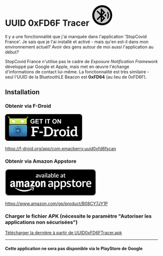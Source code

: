 # UUID 0xFD6F Tracer ![AppLogo](./app/src/main/res/mipmap-hdpi/ic_launcher_round.png)
Il y a une fonctionnalité que j'ai manquée dans l'application 'StopCovid France'. Je sais que je l'ai installé et
activé - mais qu'en est-il dans mon environnement actuel? Avoir des gens autour de moi aussi l'application au début?

StopCovid France n'utilise pas le cadre de _Exposure Notification Framework_ développé par Google et Apple, mais met en
œuvre l'échange d'informations de contact lui-même. La fonctionnalité est très similaire - seul l'UUID de la BluetoothLE
Beacon est **0xFD64** (au lieu de 0xFD6F).

## Installation
### Obtenir via F-Droid
[![F-Droid appstore](./misc/fdroid/320px-Get_it_on_F-Droid.svg.png)](https://f-droid.org/app/com.emacberry.uuid0xfd6fscan)

https://f-droid.org/app/com.emacberry.uuid0xfd6fscan

### Obtenir via Amazon Appstore
[![amazon appstore](./misc/amazon/amazon-appstore-badge-en-black.png)](https://www.amazon.com/gp/product/B08CY7JY1P)

https://www.amazon.com/gp/product/B08CY7JY1P

### Charger le fichier APK (nécessite le paramètre "Autoriser les applications non sécurisées")
[Télécharger la dernière à partir de UUID0xFD6FTracer.apk](https://github.com/marq24/UUID0xFD6FTracer/releases/download/0.9.1.13/UUID0xFD6F_v0.9.1.13.apk)

---
#### Cette application ne sera pas disponible via le PlayStore de Google
